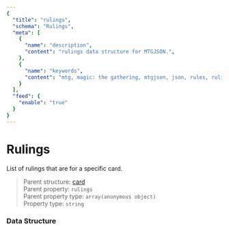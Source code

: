 ```yaml
---
{
  "title": "rulings",
  "schema": "Rulings",
  "meta": [
    {
      "name": "description",
      "content": "rulings data structure for MTGJSON.",
    },
    {
      "name": "keywords",
      "content": "mtg, magic: the gathering, mtgjson, json, rules, rulings, ruling",
    }
  ],
  "feed": {
    "enable": "true"
  }
}
---
```


# Rulings

List of rulings that are for a specific card.

> Parent structure: [card](../card)  
> Parent property: `rulings`  
> Parent property type: `array(anonymous object)`  
> Property type: `string`

### Data Structure

<GenerateTable/>
